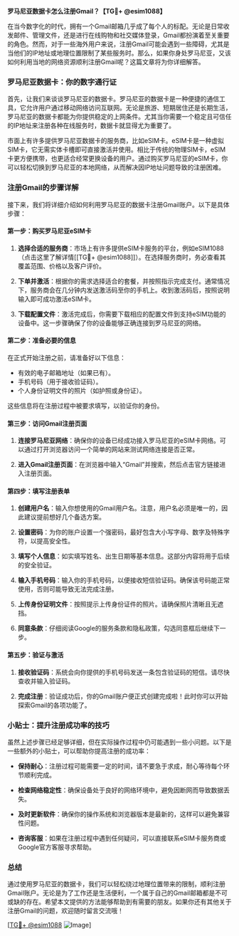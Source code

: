 **罗马尼亚数据卡怎么注册Gmail？【TG💪+ @esim1088】**

在当今数字化的时代，拥有一个Gmail邮箱几乎成了每个人的标配。无论是日常收发邮件、管理文件，还是进行在线购物和社交媒体登录，Gmail都扮演着至关重要的角色。然而，对于一些海外用户来说，注册Gmail可能会遇到一些障碍，尤其是当他们的IP地址或地理位置限制了某些服务时。那么，如果你身处罗马尼亚，又该如何利用当地的网络资源顺利注册Gmail呢？这篇文章将为你详细解答。

### 罗马尼亚数据卡：你的数字通行证

首先，让我们来谈谈罗马尼亚的数据卡。罗马尼亚的数据卡是一种便捷的通信工具，它允许用户通过移动网络访问互联网。无论是旅游、短期居住还是长期生活，罗马尼亚的数据卡都能为你提供稳定的上网条件。尤其当你需要一个稳定且可信任的IP地址来注册各种在线服务时，数据卡就显得尤为重要了。

市面上有许多提供罗马尼亚数据卡的服务商，比如eSIM卡。eSIM卡是一种虚拟SIM卡，它无需实体卡槽即可直接激活并使用。相比于传统的物理SIM卡，eSIM卡更方便携带，也更适合经常更换设备的用户。通过购买罗马尼亚的eSIM卡，你可以轻松切换到罗马尼亚的本地网络，从而解决因IP地址问题导致的注册困难。

### 注册Gmail的步骤详解

接下来，我们将详细介绍如何利用罗马尼亚的数据卡注册Gmail账户。以下是具体步骤：

#### 第一步：购买罗马尼亚eSIM卡

1. **选择合适的服务商**：市场上有许多提供eSIM卡服务的平台，例如eSIM1088（点击这里了解详情[[TG💪+ @esim1088]]）。在选择服务商时，务必查看其覆盖范围、价格以及客户评价。
   
2. **下单并激活**：根据你的需求选择适合的套餐，并按照指示完成支付。通常情况下，服务商会在几分钟内发送激活码至你的手机上。收到激活码后，按照说明输入即可成功激活eSIM卡。

3. **下载配置文件**：激活完成后，你需要下载相应的配置文件到支持eSIM功能的设备中。这一步骤确保了你的设备能够正确连接到罗马尼亚的网络。

#### 第二步：准备必要的信息

在正式开始注册之前，请准备好以下信息：
- 有效的电子邮箱地址（如果已有）。
- 手机号码（用于接收验证码）。
- 个人身份证明文件的照片（如护照或身份证）。

这些信息将在注册过程中被要求填写，以验证你的身份。

#### 第三步：访问Gmail注册页面

1. **连接罗马尼亚网络**：确保你的设备已经成功接入罗马尼亚的eSIM卡网络。可以通过打开浏览器访问一个简单的网站来测试网络连接是否正常。

2. **进入Gmail注册页面**：在浏览器中输入“Gmail”并搜索，然后点击官方链接进入注册页面。

#### 第四步：填写注册表单

1. **创建用户名**：输入你想使用的Gmail用户名。注意，用户名必须是唯一的，因此建议提前想好几个备选方案。

2. **设置密码**：为你的账户设置一个强密码，最好包含大小写字母、数字及特殊字符，以提高安全性。

3. **填写个人信息**：如实填写姓名、出生日期等基本信息。这部分内容将用于后续的安全验证。

4. **输入手机号码**：输入你的手机号码，以便接收短信验证码。确保该号码能正常使用，否则可能导致无法完成注册。

5. **上传身份证明文件**：按照提示上传身份证件的照片。请确保照片清晰且无遮挡。

6. **同意条款**：仔细阅读Google的服务条款和隐私政策，勾选同意框后继续下一步。

#### 第五步：验证与激活

1. **接收验证码**：系统会向你提供的手机号码发送一条包含验证码的短信。请尽快查收并输入验证码。

2. **完成注册**：验证成功后，你的Gmail账户便正式创建完成啦！此时你可以开始探索Gmail的各项功能了。

### 小贴士：提升注册成功率的技巧

虽然上述步骤已经足够详细，但在实际操作过程中仍可能遇到一些小问题。以下是一些额外的小贴士，可以帮助你提高注册的成功率：

- **保持耐心**：注册过程可能需要一定的时间，请不要急于求成，耐心等待每个环节顺利完成。
  
- **检查网络稳定性**：确保设备处于良好的网络环境中，避免因断网而导致数据丢失。

- **及时更新软件**：确保你的操作系统和浏览器版本是最新的，这样可以避免兼容性问题。

- **咨询客服**：如果在注册过程中遇到任何疑问，可以直接联系eSIM卡服务商或Google官方客服寻求帮助。

### 总结

通过使用罗马尼亚的数据卡，我们可以轻松绕过地理位置带来的限制，顺利注册Gmail账户。无论是为了工作还是生活便利，一个属于自己的Gmail邮箱都是不可或缺的存在。希望本文提供的方法能够帮助到有需要的朋友。如果你还有其他关于注册Gmail的问题，欢迎随时留言交流哦！

[[TG💪+ @esim1088](https://t.me/s/esim1088) ![Image](https://i.postimg.cc/4NQfJmqS/Snipaste-2025-05-13-00-14-12.png)]